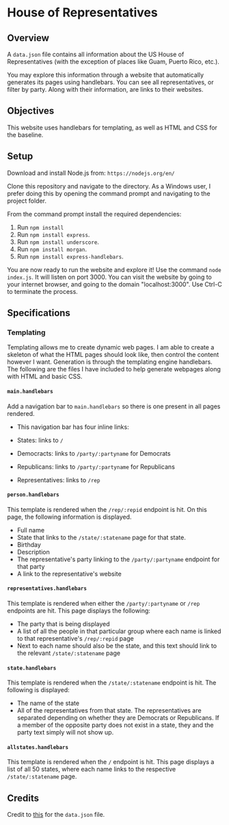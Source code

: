# House of Representatives
## Overview

A `data.json` file contains all information about the US House of Representatives (with the exception of places like Guam, Puerto Rico, etc.).

You may explore this information through a website that automatically generates its pages using handlebars. You can see all representatives, or filter by party. Along with their information, are links to their websites.

## Objectives

This website uses handlebars for templating, as well as HTML and CSS for the baseline. 

## Setup 

Download and install Node.js from: `https://nodejs.org/en/`

Clone this repository and navigate to the directory. As a Windows user, I prefer doing this by opening the command prompt and navigating to the project folder.

From the command prompt install the required dependencies:

1. Run `npm install`
2. Run `npm install express`. 
3. Run `npm install underscore`.
4. Run `npm install morgan`.
5. Run `npm install express-handlebars`.

You are now ready to run the website and explore it! Use the command `node index.js`. It will listen on port 3000. You can visit the website by going to your internet browser, and going to the domain "localhost:3000". Use Ctrl-C to terminate the process.

## Specifications 

### Templating

Templating allows me to create dynamic web pages. I am able to create a skeleton of what the HTML pages should look like, then control the content however I want. Generation is through the templating engine handlebars. The following are the files I have included to help generate webpages along with HTML and basic CSS.

#### `main.handlebars`

Add a navigation bar to `main.handlebars` so there is one present in all pages rendered.

- This navigation bar has four inline links:

- States: links to `/`
- Democracts: links to `/party/:partyname` for Democrats
- Republicans: links to `/party/:partyname` for Republicans
- Representatives: links to `/rep`

#### `person.handlebars`

This template is rendered when the `/rep/:repid` endpoint is hit. On this page, the following information is displayed.
- Full name
- State that links to the `/state/:statename` page for that state.
- Birthday
- Description
- The representative's party linking to the `/party/:partyname` endpoint for that party
- A link to the representative's website

#### `representatives.handlebars`

This template is rendered when either the `/party/:partyname` or `/rep` endpoints are hit. This page displays the following:
- The party that is being displayed
- A list of all the people in that particular group where each name is linked to that representative's `/rep/:repid` page
- Next to each name should also be the state, and this text should link to the relevant `/state/:statename` page

#### `state.handlebars`

This template is rendered when the `/state/:statename` endpoint is hit. The following is displayed:
- The name of the state
- All of the representatives from that state. The representatives are separated depending on whether they are Democrats or Republicans. If a member of the opposite party does not exist in a state, they and the party text simply will not show up.

#### `allstates.handlebars`

This template is rendered when the `/` endpoint is hit. This page displays a list of all 50 states, where each name links to the respective `/state/:statename` page.

## Credits

Credit to [this](https://www.govtrack.us/api/v2/role?current=true&role_type=representative&limit=438) for the `data.json` file. 
